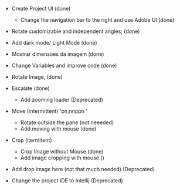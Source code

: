 

- Create Project UI (done)
  - Change the navigation bar to the right and use Adobe UI (done)
- Rotate customizable and independent angles; (done)
- Add dark mode/ Light Mode (done)
- Mostrar dimensoes da imagem (done)
- Change Variables and improve code (done)
- Rotate Image, (done)
- Escalate (done)
  - Add zooming loader (Deprecated)
- Move (Intermittent) 'pn;nnppn '
  - Rotate outside the pane (not neeeded)
  - Add moving with mouse (done)

- Crop (itermitent)
  - Crop Image without Mouse (done)
  - Add image cropping with mouse ()



- Add drop image here (not that much needed) (Deprecated)
- Change the project IDE to Intellij (Deprecated)